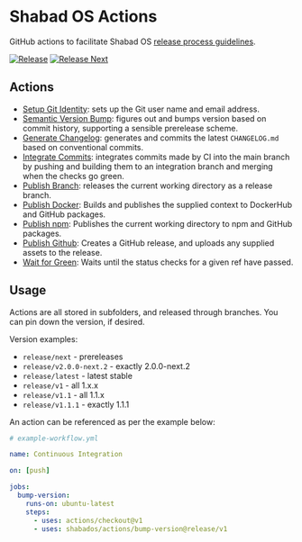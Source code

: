 # Shabad OS Actions

GitHub actions to facilitate Shabad OS [release process guidelines](https://docs.shabados.com/community/project-management).

[![Release](https://github.com/shabados/actions/actions/workflows/release.yml/badge.svg?branch=main)](https://github.com/shabados/actions/actions/workflows/release.yml)
[![Release Next](https://github.com/shabados/actions/actions/workflows/release-next.yml/badge.svg?branch=main)](https://github.com/shabados/actions/actions/workflows/release-next.yml)

## Actions

- [Setup Git Identity](setup-git-identity/): sets up the Git user name and email address.
- [Semantic Version Bump](bump-version/): figures out and bumps version based on commit history, supporting a sensible prerelease scheme.
- [Generate Changelog](generate-changelog/): generates and commits the latest `CHANGELOG.md` based on conventional commits.
- [Integrate Commits](integrate-commits/): integrates commits made by CI into the main branch by pushing and building them to an integration branch and merging when the checks go green.
- [Publish Branch](publish-branch/): releases the current working directory as a release branch.
- [Publish Docker](publish-docker/): Builds and publishes the supplied context to DockerHub and GitHub packages.
- [Publish npm](publish-npm/): Publishes the current working directory to npm and GitHub packages.
- [Publish Github](publish-github/): Creates a GitHub release, and uploads any supplied assets to the release.
- [Wait for Green](wait-for-green/): Waits until the status checks for a given ref have passed.

## Usage

Actions are all stored in subfolders, and released through branches. You can pin down the version, if desired.

Version examples:

- `release/next` - prereleases
- `release/v2.0.0-next.2` - exactly 2.0.0-next.2
- `release/latest` - latest stable
- `release/v1` - all 1.x.x
- `release/v1.1` - all 1.1.x
- `release/v1.1.1` - exactly 1.1.1

An action can be referenced as per the example below:

```yaml
# example-workflow.yml

name: Continuous Integration

on: [push]

jobs:
  bump-version:
    runs-on: ubuntu-latest
    steps:
      - uses: actions/checkout@v1
      - uses: shabados/actions/bump-version@release/v1
```
